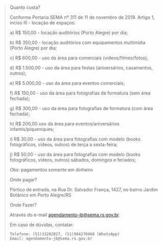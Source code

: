 > Quanto custa?
> 
> Conforme Portaria SEMA nº 311 de 11 de novembro de 2019. Artigo 1, inciso III - locação de espaços: 
> 
> a) R$ 150,00 - locação auditórios (Porto Alegre) por dia;
> 
> b) R$ 350,00 - locação auditórios com equipamentos multimídia (Porto Alegre) por dia;
> 
> c) R$ 600,00 - uso da área para comerciais (videos/filmes/fotos);
> 
> d) R$ 1.500,00 - uso da área para festas (aniversários, casamentos, outros);
> 
> e) R$ 5.000,00 - uso da área para eventos comerciais;
> 
> f) R$ 150,00 - uso da área para fotografias de formatura (sem área fechada);
> 
> g) R$ 300,00 - uso da área para fotografias de formatura (com área fechada);
> 
> h) R$ 200,00 uso da área para eventos/aniversários infantis/piqueniques;
> 
> i) R$ 30,00 - uso da área para fotografias com modelo (books fotográficos, vídeos, outros) de terça a sexta-feira; 
> 
> j) R$ 50,00 - uso da área para fotografias com modelo (books fotográficos, vídeos, outros) sábados, domingos e feriados;
> 
>  Obs: pagamentos somente em dinheiro
> 
> Onde pagar?
> 
> Pórtico de entrada, na Rua Dr. Salvador França, 1427, no bairro Jardim Botânico em Porto Alegre/RS
> 
> 
> Onde Fazer?
> 
> Através do e-mail agendamento-jb@sema.rs.gov.br.
> 
> Em caso de dúvidas, contatar:
> 
>     Telefone: (51)33202027, (51)984270460 (WhatsApp)
>     Email: agendamento-jb@sema.rs.gov.br
